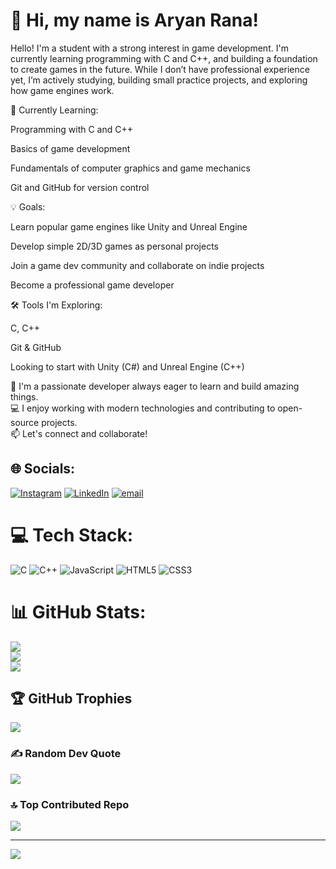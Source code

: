# 👋 Hi, my name is **Aryan Rana**!
Hello! I'm a student with a strong interest in game development. I'm currently learning programming with C and C++, and building a foundation to create games in the future. While I don’t have professional experience yet, I’m actively studying, building small practice projects, and exploring how game engines work.

🌱 Currently Learning:

Programming with C and C++

Basics of game development

Fundamentals of computer graphics and game mechanics

Git and GitHub for version control

💡 Goals:

Learn popular game engines like Unity and Unreal Engine

Develop simple 2D/3D games as personal projects

Join a game dev community and collaborate on indie projects

Become a professional game developer

🛠️ Tools I'm Exploring:

C, C++

Git & GitHub

Looking to start with Unity (C#) and Unreal Engine (C++)

🚀 I'm a passionate developer always eager to learn and build amazing things.  
💻 I enjoy working with modern technologies and contributing to open-source projects.  
📫 Let's connect and collaborate!
## 🌐 Socials:
[![Instagram](https://img.shields.io/badge/Instagram-%23E4405F.svg?logo=Instagram&logoColor=white)](https://instagram.com/aryanrana_23) [![LinkedIn](https://img.shields.io/badge/LinkedIn-%230077B5.svg?logo=linkedin&logoColor=white)](https://linkedin.com/in/aryan-rana-415737370) [![email](https://img.shields.io/badge/Email-D14836?logo=gmail&logoColor=white)](mailto:aryanrana50030@gmail.com) 

# 💻 Tech Stack:
![C](https://img.shields.io/badge/c-%2300599C.svg?style=for-the-badge&logo=c&logoColor=white) ![C++](https://img.shields.io/badge/c++-%2300599C.svg?style=for-the-badge&logo=c%2B%2B&logoColor=white) ![JavaScript](https://img.shields.io/badge/javascript-%23323330.svg?style=for-the-badge&logo=javascript&logoColor=%23F7DF1E) ![HTML5](https://img.shields.io/badge/html5-%23E34F26.svg?style=for-the-badge&logo=html5&logoColor=white) ![CSS3](https://img.shields.io/badge/css3-%231572B6.svg?style=for-the-badge&logo=css3&logoColor=white)
# 📊 GitHub Stats:
![](https://github-readme-stats.vercel.app/api?username=Aryanrana2005&theme=dark&hide_border=false&include_all_commits=true&count_private=false)<br/>
![](https://nirzak-streak-stats.vercel.app/?user=Aryanrana2005&theme=dark&hide_border=false)<br/>
![](https://github-readme-stats.vercel.app/api/top-langs/?username=Aryanrana2005&theme=dark&hide_border=false&include_all_commits=true&count_private=false&layout=compact)

## 🏆 GitHub Trophies
![](https://github-profile-trophy.vercel.app/?username=Aryanrana2005&theme=radical&no-frame=false&no-bg=true&margin-w=4)

### ✍️ Random Dev Quote
![](https://quotes-github-readme.vercel.app/api?type=horizontal&theme=radical)


### 🔝 Top Contributed Repo
![](https://github-contributor-stats.vercel.app/api?username=aryanrana2005&limit=5&theme=dark&combine_all_yearly_contributions=true)

---
[![](https://visitcount.itsvg.in/api?id=aryanrana2005&icon=0&color=0)](https://visitcount.itsvg.in)

<!-- Proudly created with GPRM ( https://gprm.itsvg.in ) -->

